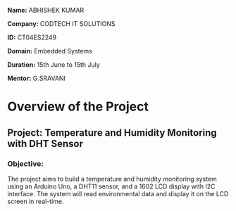 **Name:** ABHISHEK KUMAR

**Company:** CODTECH IT SOLUTIONS

**ID:** CT04ES2249

**Domain:** Embedded Systems

**Duration:** 15th June to 15th July

**Mentor:** G.SRAVANI

#  Overview of the Project 
## Project: Temperature and Humidity Monitoring with DHT Sensor

### Objective:
The project aims to build a temperature and humidity monitoring system using an Arduino Uno, a DHT11 sensor, and a 1602 LCD display with I2C interface. The system will read environmental data and display it on the LCD screen in real-time.
